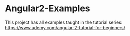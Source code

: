 # Angular2-Examples
This project has all examples taught in the tutorial series: https://www.udemy.com/angular-2-tutorial-for-beginners/
